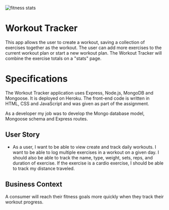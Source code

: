 
![fitness stats]("./fitness.jpg")

# Workout Tracker

This app allows the user to create a workout, saving a collection of exercises together as the workout.  The user can add more exercises to the current workout plan or start a new workout plan.  The Workout Tracker will combine the exercise totals on a "stats" page. 

# Specifications

The Workout Tracker application uses Express, Node.js, MongoDB and Mongoose.  It is deployed on Heroku.  The front-end code is written in HTML, CSS and JavaScript and was given as part of the assignment.

As a developer my job was to develop the Mongo database model, Mongoose schema and Express routes.

## User Story

* As a user, I want to be able to view create and track daily workouts. I want to be able to log multiple exercises in a workout on a given day. I should also be able to track the name, type, weight, sets, reps, and duration of exercise. If the exercise is a cardio exercise, I should be able to track my distance traveled.

## Business Context

A consumer will reach their fitness goals more quickly when they track their workout progress.

 

